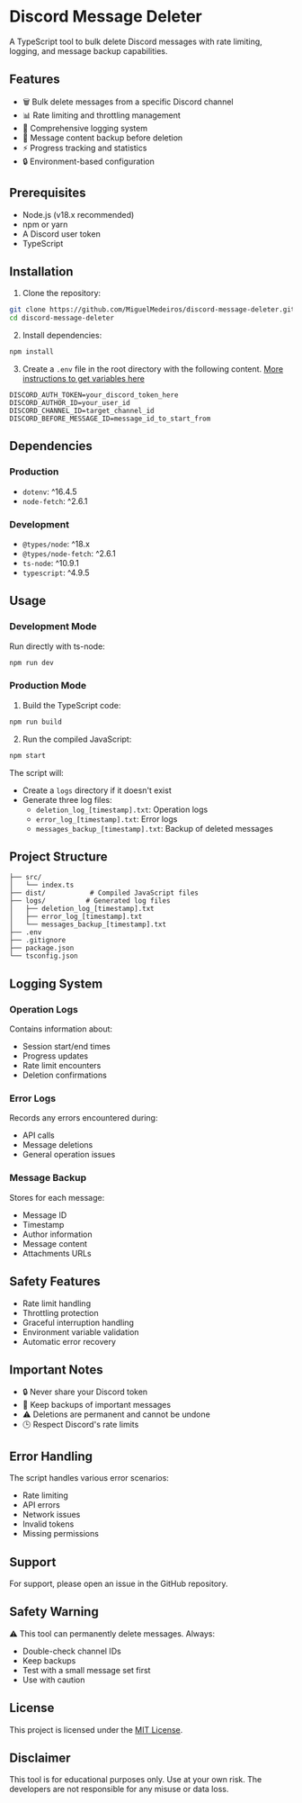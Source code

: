 # Discord Message Deleter

A TypeScript tool to bulk delete Discord messages with rate limiting, logging, and message backup capabilities.

## Features

- 🗑️ Bulk delete messages from a specific Discord channel
- 📊 Rate limiting and throttling management
- 📝 Comprehensive logging system
- 💾 Message content backup before deletion
- ⚡ Progress tracking and statistics
- 🔒 Environment-based configuration

## Prerequisites

- Node.js (v18.x recommended)
- npm or yarn
- A Discord user token
- TypeScript

## Installation

1. Clone the repository:
```bash
git clone https://github.com/MiguelMedeiros/discord-message-deleter.git
cd discord-message-deleter
```

2. Install dependencies:
```bash
npm install
```

3. Create a `.env` file in the root directory with the following content. [More instructions to get variables here](https://gist.github.com/hyonschu/6ac0133deda18411bfc942c4d3c2d685#variables)
```env
DISCORD_AUTH_TOKEN=your_discord_token_here
DISCORD_AUTHOR_ID=your_user_id
DISCORD_CHANNEL_ID=target_channel_id
DISCORD_BEFORE_MESSAGE_ID=message_id_to_start_from
```

## Dependencies

### Production
- `dotenv`: ^16.4.5
- `node-fetch`: ^2.6.1

### Development
- `@types/node`: ^18.x
- `@types/node-fetch`: ^2.6.1
- `ts-node`: ^10.9.1
- `typescript`: ^4.9.5

## Usage

### Development Mode
Run directly with ts-node:
```bash
npm run dev
```

### Production Mode
1. Build the TypeScript code:
```bash
npm run build
```

2. Run the compiled JavaScript:
```bash
npm start
```

The script will:
- Create a `logs` directory if it doesn't exist
- Generate three log files:
  - `deletion_log_[timestamp].txt`: Operation logs
  - `error_log_[timestamp].txt`: Error logs
  - `messages_backup_[timestamp].txt`: Backup of deleted messages

## Project Structure
```
├── src/
│   └── index.ts
├── dist/           # Compiled JavaScript files
├── logs/          # Generated log files
│   ├── deletion_log_[timestamp].txt
│   ├── error_log_[timestamp].txt
│   └── messages_backup_[timestamp].txt
├── .env
├── .gitignore
├── package.json
└── tsconfig.json
```

## Logging System

### Operation Logs
Contains information about:
- Session start/end times
- Progress updates
- Rate limit encounters
- Deletion confirmations

### Error Logs
Records any errors encountered during:
- API calls
- Message deletions
- General operation issues

### Message Backup
Stores for each message:
- Message ID
- Timestamp
- Author information
- Message content
- Attachments URLs

## Safety Features

- Rate limit handling
- Throttling protection
- Graceful interruption handling
- Environment variable validation
- Automatic error recovery

## Important Notes

- 🔒 Never share your Discord token
- 💾 Keep backups of important messages
- ⚠️ Deletions are permanent and cannot be undone
- 🕒 Respect Discord's rate limits

## Error Handling

The script handles various error scenarios:
- Rate limiting
- API errors
- Network issues
- Invalid tokens
- Missing permissions

## Support

For support, please open an issue in the GitHub repository.

## Safety Warning

⚠️ This tool can permanently delete messages. Always:
- Double-check channel IDs
- Keep backups
- Test with a small message set first
- Use with caution

## License

This project is licensed under the [MIT License](/LICENSE).

## Disclaimer

This tool is for educational purposes only. Use at your own risk. The developers are not responsible for any misuse or data loss.